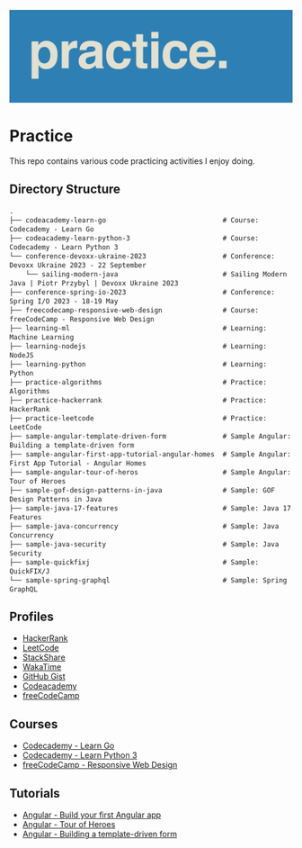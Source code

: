 ![Alt text](practice.png)

# Practice

This repo contains various code practicing activities I enjoy doing.

## Directory Structure

    .
    ├── codeacademy-learn-go                             # Course: Codecademy - Learn Go
    ├── codeacademy-learn-python-3                       # Course: Codecademy - Learn Python 3
    └── conference-devoxx-ukraine-2023                   # Conference: Devoxx Ukraine 2023 - 22 September
        └── sailing-modern-java                          # Sailing Modern Java | Piotr Przybyl | Devoxx Ukraine 2023
    ├── conference-spring-io-2023                        # Conference: Spring I/O 2023 - 18-19 May
    ├── freecodecamp-responsive-web-design               # Course: freeCodeCamp - Responsive Web Design
    ├── learning-ml                                      # Learning: Machine Learning
    ├── learning-nodejs                                  # Learning: NodeJS
    ├── learning-python                                  # Learning: Python
    ├── practice-algorithms                              # Practice: Algorithms
    ├── practice-hackerrank                              # Practice: HackerRank
    ├── practice-leetcode                                # Practice: LeetCode
    ├── sample-angular-template-driven-form              # Sample Angular: Building a template-driven form
    ├── sample-angular-first-app-tutorial-angular-homes  # Sample Angular: First App Tutorial - Angular Homes
    ├── sample-angular-tour-of-heros                     # Sample Angular: Tour of Heroes
    ├── sample-gof-design-patterns-in-java               # Sample: GOF Design Patterns in Java
    ├── sample-java-17-features                          # Sample: Java 17 Features
    ├── sample-java-concurrency                          # Sample: Java Concurrency
    ├── sample-java-security                             # Sample: Java Security
    ├── sample-quickfixj                                 # Sample: QuickFIX/J
    └── sample-spring-graphql                            # Sample: Spring GraphQL

## Profiles

* [HackerRank](https://www.hackerrank.com/popcristianvlad)
* [LeetCode](https://leetcode.com/popcristianvlad/)
* [StackShare](https://stackshare.io/popcristianvlad/)
* [WakaTime](https://wakatime.com/@popcristianvlad)
* [GitHub Gist](https://gist.github.com/popcristianvlad)
* [Codeacademy](https://www.codecademy.com/profiles/popcristianvlad)
* [freeCodeCamp](https://www.freecodecamp.org/popcristianvlad)

## Courses

* [Codecademy - Learn Go](https://www.codecademy.com/learn/learn-go)
* [Codecademy - Learn Python 3](https://www.codecademy.com/learn/learn-python-3)
* [freeCodeCamp - Responsive Web Design](https://www.freecodecamp.org/learn/responsive-web-design/)

## Tutorials

* [Angular - Build your first Angular app](https://angular.io/tutorial/first-app)
* [Angular - Tour of Heroes](https://angular.io/tutorial/tour-of-heroes)
* [Angular - Building a template-driven form](https://angular.io/guide/forms)

